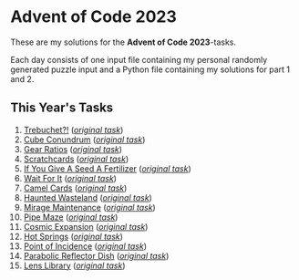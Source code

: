 # Advent of Code 2023

These are my solutions for the **Advent of Code 2023**-tasks.

Each day consists of one input file containing my personal randomly generated puzzle input and a Python file containing my solutions for part 1 and 2.

## This Year's Tasks

1. [Trebuchet?!](https://github.com/Nuhser/Advent-of-Code/blob/master/2023/day01.py) (*[original task](https://adventofcode.com/2023/day/1)*)
2. [Cube Conundrum](https://github.com/Nuhser/Advent-of-Code/blob/master/2023/day02.py) (*[original task](https://adventofcode.com/2023/day/2)*)
3. [Gear Ratios](https://github.com/Nuhser/Advent-of-Code/blob/master/2023/day03.py) (*[original task](https://adventofcode.com/2023/day/3)*)
4. [Scratchcards](https://github.com/Nuhser/Advent-of-Code/blob/master/2023/day04.py) (*[original task](https://adventofcode.com/2023/day/4)*)
5. [If You Give A Seed A Fertilizer](https://github.com/Nuhser/Advent-of-Code/blob/master/2023/day05.py) (*[original task](https://adventofcode.com/2023/day/5)*)
6. [Wait For It](https://github.com/Nuhser/Advent-of-Code/blob/master/2023/day06.py) (*[original task](https://adventofcode.com/2023/day/6)*)
7. [Camel Cards](https://github.com/Nuhser/Advent-of-Code/blob/master/2023/day07.py) (*[original task](https://adventofcode.com/2023/day/7)*)
8. [Haunted Wasteland](https://github.com/Nuhser/Advent-of-Code/blob/master/2023/day08.py) (*[original task](https://adventofcode.com/2023/day/8)*)
9. [Mirage Maintenance](https://github.com/Nuhser/Advent-of-Code/blob/master/2023/day09.py) (*[original task](https://adventofcode.com/2023/day/9)*)
10. [Pipe Maze](https://github.com/Nuhser/Advent-of-Code/blob/master/2023/day10.py) (*[original task](https://adventofcode.com/2023/day/10)*)
11. [Cosmic Expansion](https://github.com/Nuhser/Advent-of-Code/blob/master/2023/day11.py) (*[original task](https://adventofcode.com/2023/day/11)*)
12. [Hot Springs](https://github.com/Nuhser/Advent-of-Code/blob/master/2023/day12.py) (*[original task](https://adventofcode.com/2023/day/12)*)
13. [Point of Incidence](https://github.com/Nuhser/Advent-of-Code/blob/master/2023/day13.py) (*[original task](https://adventofcode.com/2023/day/13)*)
14. [Parabolic Reflector Dish](https://github.com/Nuhser/Advent-of-Code/blob/master/2023/day14.py) (*[original task](https://adventofcode.com/2023/day/14)*)
15. [Lens Library](https://github.com/Nuhser/Advent-of-Code/blob/master/2023/day15.py) (*[original task](https://adventofcode.com/2023/day/15)*)
